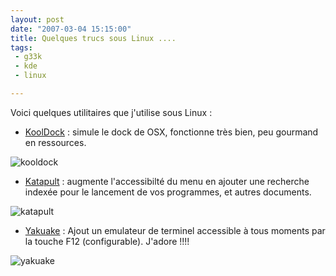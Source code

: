 ```yaml
---
layout: post
date: "2007-03-04 15:15:00"
title: Quelques trucs sous Linux ....
tags:
 - g33k
 - kde
 - linux

---
```


Voici quelques utilitaires que j'utilise sous Linux :

  * [KoolDock](http://kooldock.sf.net/) : simule le dock de OSX, fonctionne très bien, peu gourmand en ressources.

![kooldock](/public/Linux/kooldock1.jpg)

  * [Katapult](http://katapult.kde.org/) : augmente l'accessibilté du menu en ajouter une recherche indexée pour le lancement de vos programmes, et autres documents.

![katapult](/public/Linux/katapult1.jpg)   

  * [Yakuake](http://yakuake.uv.ro/) : Ajout un emulateur de terminel accessible à tous moments par la touche F12 (configurable). J'adore !!!!

![yakuake](/public/Linux/yakuake.jpg)
